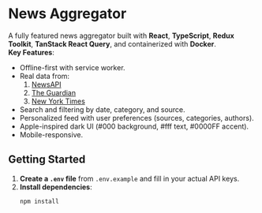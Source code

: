 # News Aggregator

A fully featured news aggregator built with **React**, **TypeScript**, **Redux Toolkit**, **TanStack React Query**, and containerized with **Docker**.  
**Key Features**:
- Offline-first with service worker.
- Real data from:
  1. [NewsAPI](https://newsapi.org/)
  2. [The Guardian](https://open-platform.theguardian.com/)
  3. [New York Times](https://developer.nytimes.com/)
- Search and filtering by date, category, and source.
- Personalized feed with user preferences (sources, categories, authors).
- Apple-inspired dark UI (#000 background, #fff text, #0000FF accent).
- Mobile-responsive.

## Getting Started

1. **Create a `.env` file** from `.env.example` and fill in your actual API keys.
2. **Install dependencies**:
   ```bash
   npm install
